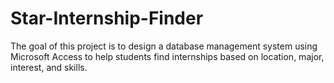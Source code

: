 # Star-Internship-Finder
The goal of this project is to design a database management system using Microsoft Access to help students find internships based on location, major, interest, and skills.

